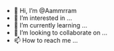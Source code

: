 - 👋 Hi, I’m @Aammrram
- 👀 I’m interested in ...
- 🌱 I’m currently learning ...
- 💞️ I’m looking to collaborate on ...
- 📫 How to reach me ...

<!---
Aammrram/Aammrram is a ✨ special ✨ repository because its `README.md` (this file) appears on your GitHub profile.
You can click the Preview link to take a look at your changes.
--->
